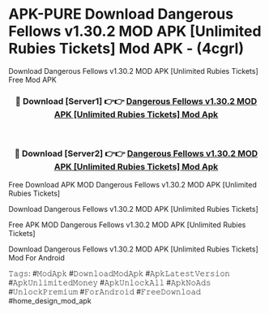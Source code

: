 # APK-PURE Download Dangerous Fellows v1.30.2 MOD APK [Unlimited Rubies Tickets] Mod APK - (4cgrl)
Download Dangerous Fellows v1.30.2 MOD APK [Unlimited Rubies Tickets] Free Mod APK

<div align="center">
<h3>🔴 Download [Server1] 👉👉 <a href="https://apk-comot.site?title=Dangerous_Fellows_v1.30.2_MOD_APK_[Unlimited_Rubies_Tickets]">Dangerous Fellows v1.30.2 MOD APK [Unlimited Rubies Tickets] Mod Apk</a></h3><br>

<h3>🔴 Download [Server2] 👉👉 <a href="https://apk-comot.site?title=Dangerous_Fellows_v1.30.2_MOD_APK_[Unlimited_Rubies_Tickets]">Dangerous Fellows v1.30.2 MOD APK [Unlimited Rubies Tickets] Mod Apk</a></h3>
</div>


Free Download APK MOD Dangerous Fellows v1.30.2 MOD APK [Unlimited Rubies Tickets]

Download Dangerous Fellows v1.30.2 MOD APK [Unlimited Rubies Tickets] 

Free APK MOD Dangerous Fellows v1.30.2 MOD APK [Unlimited Rubies Tickets] 

Download Dangerous Fellows v1.30.2 MOD APK [Unlimited Rubies Tickets] Mod For Android

𝚃𝚊𝚐𝚜: #𝙼𝚘𝚍𝙰𝚙𝚔 #𝙳𝚘𝚠𝚗𝚕𝚘𝚊𝚍𝙼𝚘𝚍𝙰𝚙𝚔 #𝙰𝚙𝚔𝙻𝚊𝚝𝚎𝚜𝚝𝚅𝚎𝚛𝚜𝚒𝚘𝚗 #𝙰𝚙𝚔𝚄𝚗𝚕𝚒𝚖𝚒𝚝𝚎𝚍𝙼𝚘𝚗𝚎𝚢 #𝙰𝚙𝚔𝚄𝚗𝚕𝚘𝚌𝚔𝙰𝚕𝚕 #𝙰𝚙𝚔𝙽𝚘𝙰𝚍𝚜 #𝚄𝚗𝚕𝚘𝚌𝚔𝙿𝚛𝚎𝚖𝚒𝚞𝚖 #𝙵𝚘𝚛𝙰𝚗𝚍𝚛𝚘𝚒𝚍 #𝙵𝚛𝚎𝚎𝙳𝚘𝚠𝚗𝚕𝚘𝚊𝚍 #home_design_mod_apk